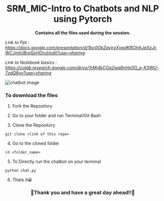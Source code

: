 # <div align="center">SRM_MIC-Intro to Chatbots and NLP using Pytorch</div>

**<div align="center">Contains all the files used during the session.</div>**

*Link to Ppt : https://docs.google.com/presentation/d/1bc0OkZayjrzXypdKRClnhJeXzJcWCJmtUBrqQsHOruI/edit?usp=sharing*

*Link to Notebook basics : https://colab.research.google.com/drive/1rMi4kCGa2wa8nHe0O_q-K3WU-7zdQ8yv?usp=sharing*

![chatbot image](https://github.com/sd2001/SRM_MIC-Intro-to-Chatbots-and-NLP/blob/master/chatbot.png)

### To download the files

1. Fork the Repository

2. Go to your folder and run Terminal/Git Bash

3. Clone the Repository

```
git clone <link of this repo>
```

4. Go to the cloned folder
```
cd <folder_name>
```

5. To Directly run the chatbot on your terminal
```
python chat.py
```

6. Thats it😀

### <div align="center">👏Thank you and have a great day ahead!!🚀</div>
